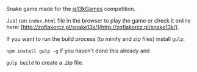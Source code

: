 Snake game made for the [js13kGames](http://2016.js13kgames.com/) competition.

Just run `index.html` file in the browser to play the game or check it online here: [http://zofiakorcz.pl/snake13k/](http://zofiakorcz.pl/snake13k/).

If you want to run the build process (to minify and zip files) install `gulp`:

`npm install gulp -g` if you haven't done this already and

`gulp build` to create a .zip file.

